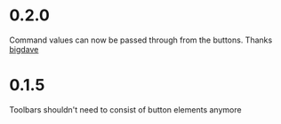# 0.2.0

Command values can now be passed through from the buttons. Thanks [bigdave](https://github.com/bigdave)

# 0.1.5

Toolbars shouldn't need to consist of button elements anymore